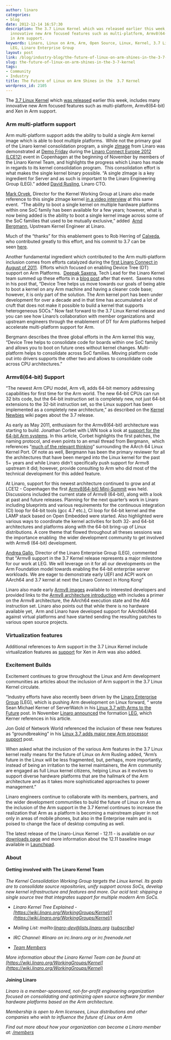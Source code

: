 ```yaml
---
author: linaro
categories:
- blog
date: 2012-12-14 16:57:30
description: The 3.7 Linux Kernel which was released earlier this week, includes many
  innovative new Arm focused features such as multi-platform, Armv8(64-bit) and Xen
  in Arm support.
keywords: Linaro, Linux on Arm, Arm, Open Source, Linux, Kernel, 3.7 Linux Kernel,
  LEG, Linaro Enterprise Group
layout: post
link: /blog/industry-blog/the-future-of-linux-on-arm-shines-in-the-3-7-kernel/
slug: the-future-of-linux-on-arm-shines-in-the-3-7-kernel
tags:
- Community
- Industry
title: The Future of Linux on Arm Shines in the  3.7 Kernel
wordpress_id: 2105
---
```


The [3.7 Linux Kernel](http://kernelnewbies.org/Linux_3.7) which [was released](https://lkml.org/lkml/2012/12/10/688) earlier this week, includes many innovative new Arm focused features such as multi-platform, Armv8(64-bit) and Xen in Arm support.


### Arm multi-platform support

Arm multi-platform support adds the ability to build a single Arm kernel image which is able to boot multiple platforms.  While not the primary goal of the Linaro kernel consolidation program, a single [zImage](http://git.kernel.org/?p=linux/kernel/git/torvalds/linux.git;a=commit;h=9cd11c0c47b8690b47e7573311ce5c483cb344ed) from Linaro was demonstrated at [Demo Friday](http://connect.linaro.org/) during the [Linaro Connect Europe 2012 (LCE12)](http://connect.linaro.org/resources/) event in Copenhagen at the beginning of November by members of the Linaro Kernel Team, and highlights the progress which Linaro has made in regards to its kernel consolidation program.  This consolidation effort is what makes the single kernel binary possible. “A single zImage is a key ingredient for Server and as such is important to the Linaro Engineering Group (LEG).” added [David Rusling](/about/), Linaro CTO.

[Mark Orvek](/about/), Director for the Kernel Working Group at Linaro also made reference to this single zImage kernel [in a video interview](http://youtu.be/5nphAyCFCaA) at this same event.  “The ability to boot a single kernel on multiple hardware platforms within one SoC family has been available for a few years; however, what is now being added is the ability to boot a single kernel image across some of the SoC families that used to be mutually exclusive,” added  [Arnd Bergmann](/about/), Upstream Kernel Engineer at Linaro.

Much of the “thanks” for this enablement goes to Rob Herring of [Calxeda](http://silverlining-systems.com//), who contributed greatly to this effort, and his commit to 3.7 can be seen [here](http://git.kernel.org/?p=linux/kernel/git/torvalds/linux-2.6.git;a=commitdiff;h=387798b37c8dd0ae24c0ac12ba456dd76865bca3).

Another fundamental ingredient which contributed to the Arm multi-platform inclusion comes from efforts catalyzed during the [first Linaro Connect in August of 2011](http://connect.linaro.org/).  Efforts which focused on enabling Device Tree (DT) support on Arm Platforms.  [Deepak Saxena](/about/), Tech Lead for the Linaro Kernel team summed up these efforts in a [blog post](/blog/enabling-device-tree-support-on-arm-platforms/) after that event.  Saxena notes in his post that, “Device Tree helps us move towards our goals of being able to boot a kernel on any Arm machine and having a cleaner code base; however, it is only part of the solution. The Arm kernel port has been under development for over a decade and in that time has accumulated a lot of cruft that does not make it possible to build a kernel that supports heterogeneous SOCs.” Now fast forward to the 3.7 Linux Kernel release and you can see how Linaro’s collaboration with member organizations and upstream engineers through the enablement of DT for Arm platforms helped accelerate multi-platform support for Arm.

Bergmann describes the three global efforts in the Arm kernel this way, “Device Tree helps to consolidate code for boards within one SoC family and allows you to boot on future ones without kernel changes. Multi-platform helps to consolidate across SoC families. Moving platform code out into drivers supports the other two and allows to consolidate code across CPU architectures.”


### Armv8(64-bit) Support


“The newest Arm CPU model, Arm v8, adds 64-bit memory addressing capabilities for first time for the Arm world. The new 64-bit CPUs can run 32 bits code, but the 64-bit instruction set is completely new, not just 64-bit extensions to the 32-bit instruction set, so the Linux support has been implemented as a completely new architecture,” as described on the [Kernel Newbies](http://kernelnewbies.org/Linux_3.7) wiki pages about the 3.7 release.

As early as May 2011, enthusiasm for the Armv8(64-bit) architecture was starting to build. Jonathan Corbet with LWN took a look at [support for the 64-bit Arm systems](https://lwn.net/Articles/506148/). In this article, Corbet highlights the first patches, the naming protocol, and even points to an email thread from Bergmann,  which references “[much of the relevant thinking](https://lwn.net/Articles/506165/)” surrounding the AArch 64 Linux Kernel Port. Of note as well, Bergmann has been the primary reviewer for all the architectures that have been merged into the Linux kernel for the past 5+ years and while Linaro didn’t specifically push support for Armv8 upstream it did; however, provide consulting to Arm who did most of the technical development for this added feature.

At Linaro, support for this newest architecture continued to grow and at LCE12 - Copenhagen the first [Armv8(64-bit) Mini-Summit](/blog/armv8-64-bit-mini-summit-at-lce12-copenhagen/) was held. Discussions included the current state of Armv8 (64-bit), along with a look at past and future releases. Planning for the next quarter’s work in Linaro including blueprints and various requirements for the continuous integration (CI) loop for 64-bit tools (gcc 4.7 etc.), CI loop for 64-bit kernel and the LAMP stack based on Open Embedded were started. Also highlighted were various ways to coordinate the kernel activities for both 32- and 64-bit architectures and platforms along with the 64-bit bring-up of Linux distributions. A core theme that flowed throughout all theses sessions was the importance enabling  the wider development community to get involved with Armv8 (64-bit) development.

[Andrea Gallo](/about/), Director of the Linaro Enterprise Group (LEG), commented that "Armv8 support in the 3.7 Kernel release represents a major milestone for our work at LEG. We will leverage on it for all our developments on the Arm Foundation model towards enabling the 64-bit enterprise server workloads. We are eager to demonstrate early UEFI and ACPI work on AArch64 and 3.7 kernel at next the Linaro Connect in Hong Kong"

Linaro also made early [Armv8 images](/initiatives/armv8/) available to interested developers and provided links to the [Armv8 architecture introduction](http://www.arm.com/products/processors/instruction-set-architectures/armv8-architecture.php) with includes a primer on the Armv8 architecture, the AArch64 execution state and the A64 instruction set. Linaro also points out that while there is no hardware available yet,  Arm and Linaro have developed support for AArch64/A64 against virtual platforms and have started sending the resulting patches to various open source projects.


### Virtualization features


Additional references to Arm support in the 3.7 Linux Kernel include virtualization features as [support](http://git.kernel.org/?p=linux/kernel/git/torvalds/linux-2.6.git;a=commitdiff;h=eff8d6447d5fac2995ffa5c1f0ea2da5bd7074c9) for Xen in Arm was also added.


### Excitement Builds


Excitement continues to grow throughout the Linux and Arm development communities as articles about the inclusion of Arm support in the 3.7 Linux Kernel circulate.

“Industry efforts have also recently been driven by the [Linaro Enterprise Group](/groups/leg/) [LEG], which is pushing Arm development on Linux forward, “ wrote Sean Michael Kerner of ServerWatch in his [Linux 3.7 with Arms to the Future](http://www.serverwatch.com/server-news/linux-3.7-arms-for-the-future.html) post. In November [Linaro announced](/news/industry-leaders-collaborate-to-accelerate-software-ecosystem-for-arm-servers-and-join-linaro/) the formation [LEG](/groups/leg/), which Kerner references in his article.

Jon Gold of Network World referenced the inclusion of these new features as “groundbreaking” in his [Linux 3.7 adds major new Arm processor support]() post.

When asked what the inclusion of the various Arm features in the 3.7 Linux kernel really means for the future of Linux on Arm Rusling added, “Arm’s future in the Linux will be less fragmented, but, perhaps, more importantly, instead of being an irritation to the kernel maintainers, the Arm community are engaged as full Linux kernel citizens, helping Linux as it evolves to support diverse hardware platforms that are the hallmark of the Arm architecture and as it takes more sophisticated approaches to power management.”

Linaro engineers continue to collaborate with its members, partners, and the wider development communities to build the future of Linux on Arm as the inclusion of the Arm support in the 3.7 Kernel continues to increase the realization that Arm as a platform is becoming a mainstream player in not only in areas of mobile phones, but also in the Enterprise realm and is poised to change the face of desktop computing as well.

The latest release of the Linaro-Linux Kernel - 12.11 - is available on our [downloads page](/latest/downloads/) and more information about the 12.11 baseline image available in [Launchpad](https://launchpad.net/linaro-linux-baseline/+milestone/12.11).


### **About**

#### **Getting involved with The Linaro Kernel Team**


_The Kernel Consolidation Working Group targets the Linux kernel. Its goals are to consolidate source repositories, unify support across SoCs, develop new kernel infrastructure and features and more. Our acid test: shipping a single source tree that integrates support for multiple modern Arm SoCs._




  * _Linaro Kernel Tree Explained - [https://wiki.linaro.org/WorkingGroups/Kernel/](https://wiki.linaro.org/WorkingGroups/Kernel/)_


  * _Mailing List: mailto:linaro-dev@lists.linaro.org ([subscribe](http://lists.linaro.org/mailman/listinfo/linaro-dev))_


  * _IRC Channel: #linaro on irc.linaro.org or irc.freenode.net_


  * _[Team Members](/about/)_


_More information about the Linaro Kernel Team can be found at: [https://wiki.linaro.org/WorkingGroups/Kernel](https://wiki.linaro.org/WorkingGroups/Kernel)_


#### **Joining Linaro**


_Linaro is a member-sponsored, not-for-profit engineering organization focused on consolidating and optimizing open source software for member hardware platforms based on the Arm architecture._

_Membership is open to Arm licensees, Linux distributions and other companies who wish to influence the future of Linux on Arm_

_Find out more about how your organization can become a Linaro member at: [/members](/membership/)_